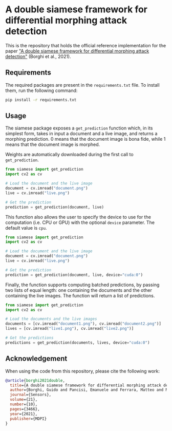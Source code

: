 # A double siamese framework for differential morphing attack detection

This is the repository that holds the official reference implementation for the paper ["A double siamese framework for differential morphing attack detection"](https://www.mdpi.com/1424-8220/21/10/3466/pdf) (Borghi et al., 2021).


## Requirements

The required packages are present in the `requirements.txt` file. To install them, run the following command:

```bash
pip install -r requirements.txt
```

## Usage

The siamese package exposes a `get_prediction` function which, in its simplest form, takes in input a document and a live image, and returns a morphing prediction.
0 means that the document image is bona fide, while 1 means that the document image is morphed.

Weights are automatically downloaded during the first call to `get_prediction`.

```python
from siamese import get_prediction
import cv2 as cv

# Load the document and the live image
document = cv.imread("document.png")
live = cv.imread("live.png")

# Get the prediction
prediction = get_prediction(document, live)
```

This function also allows the user to specify the device to use for the computation (i.e. CPU or GPU) with the optional `device` parameter. The default value is `cpu`.

```python
from siamese import get_prediction
import cv2 as cv

# Load the document and the live image
document = cv.imread("document.png")
live = cv.imread("live.png")

# Get the prediction
prediction = get_prediction(document, live, device="cuda:0")
```

Finally, the function supports computing batched predictions, by passing two lists of equal length: one containing the documents and the other containing the live images. The function will return a list of predictions.

```python
from siamese import get_prediction
import cv2 as cv

# Load the documents and the live images
documents = [cv.imread("document1.png"), cv.imread("document2.png")]
lives = [cv.imread("live1.png"), cv.imread("live2.png")]

# Get the predictions
predictions = get_prediction(documents, lives, device="cuda:0")
```

## Acknowledgement

When using the code from this repository, please cite the following work:

```bibtex
@article{borghi2021double,
  title={A double siamese framework for differential morphing attack detection},
  author={Borghi, Guido and Pancisi, Emanuele and Ferrara, Matteo and Maltoni, Davide},
  journal={Sensors},
  volume={21},
  number={10},
  pages={3466},
  year={2021},
  publisher={MDPI}
}
```
